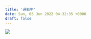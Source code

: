 ```yaml
---
title: '通勤中'
date: Sun, 05 Jun 2022 04:32:35 +0000
draft: false
---
```


![](/images/2022/06/IMG_20220525_154128-1024x1024.jpg)